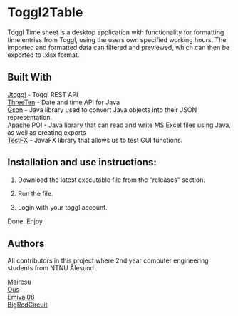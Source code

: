 # Toggl2Table
Toggl Time sheet is a desktop application with functionality for formatting time entries from Toggl, using the users own specified working hours. The imported and formatted data can filtered and previewed, which can then be exported to .xlsx format.

## Built With
[Jtoggl](https://github.com/bbaumgartner/jtoggl) - Toggl REST API<br>
[ThreeTen](https://www.threeten.org) - Date and time API for Java<br>
[Gson](https://github.com/google/gson) - Java library used to convert Java objects into their JSON representation.<br>
[Apache POI](https://poi.apache.org) - Java library that can read and write MS Excel files using Java, as well as creating exports<br>
[TestFX](https://github.com/TestFX/TestFX) - JavaFX library that allows us to test GUI functions.<br>

## Installation and use instructions:
1. Download the latest executable file from the "releases" section.

2. Run the file.

3. Login with your toggl account.

Done. Enjoy.

## Authors
All contributors in this project where 2nd year computer engineering students from NTNU Ålesund

[Mairesu](https://github.com/Mairesu)<br>
[Ous](https://github.com/0us)<br>
[Emival08](https://github.com/emival08)<br>
[BigRedCircuit](https://github.com/BigRedCircuit)<br>
